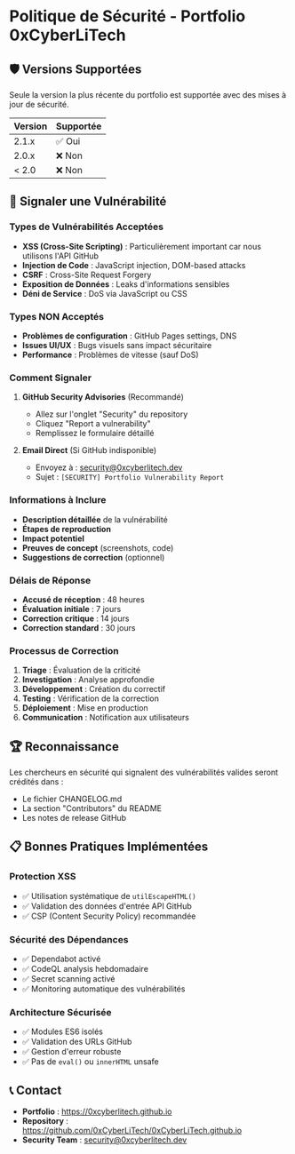# Politique de Sécurité - Portfolio 0xCyberLiTech

## 🛡️ Versions Supportées

Seule la version la plus récente du portfolio est supportée avec des mises à jour de sécurité.

| Version | Supportée          |
| ------- | ------------------ |
| 2.1.x   | ✅ Oui             |
| 2.0.x   | ❌ Non             |
| < 2.0   | ❌ Non             |

## 🚨 Signaler une Vulnérabilité

### Types de Vulnérabilités Acceptées

- **XSS (Cross-Site Scripting)** : Particulièrement important car nous utilisons l'API GitHub
- **Injection de Code** : JavaScript injection, DOM-based attacks
- **CSRF** : Cross-Site Request Forgery
- **Exposition de Données** : Leaks d'informations sensibles
- **Déni de Service** : DoS via JavaScript ou CSS

### Types NON Acceptés

- **Problèmes de configuration** : GitHub Pages settings, DNS
- **Issues UI/UX** : Bugs visuels sans impact sécuritaire
- **Performance** : Problèmes de vitesse (sauf DoS)

### Comment Signaler

1. **GitHub Security Advisories** (Recommandé)
   - Allez sur l'onglet "Security" du repository
   - Cliquez "Report a vulnerability" 
   - Remplissez le formulaire détaillé

2. **Email Direct** (Si GitHub indisponible)
   - Envoyez à : security@0xcyberlitech.dev
   - Sujet : `[SECURITY] Portfolio Vulnerability Report`

### Informations à Inclure

- **Description détaillée** de la vulnérabilité
- **Étapes de reproduction** 
- **Impact potentiel**
- **Preuves de concept** (screenshots, code)
- **Suggestions de correction** (optionnel)

### Délais de Réponse

- **Accusé de réception** : 48 heures
- **Évaluation initiale** : 7 jours
- **Correction critique** : 14 jours
- **Correction standard** : 30 jours

### Processus de Correction

1. **Triage** : Évaluation de la criticité
2. **Investigation** : Analyse approfondie 
3. **Développement** : Création du correctif
4. **Testing** : Vérification de la correction
5. **Déploiement** : Mise en production
6. **Communication** : Notification aux utilisateurs

## 🏆 Reconnaissance

Les chercheurs en sécurité qui signalent des vulnérabilités valides seront crédités dans :
- Le fichier CHANGELOG.md
- La section "Contributors" du README
- Les notes de release GitHub

## 📋 Bonnes Pratiques Implémentées

### Protection XSS
- ✅ Utilisation systématique de `utilEscapeHTML()`
- ✅ Validation des données d'entrée API GitHub
- ✅ CSP (Content Security Policy) recommandée

### Sécurité des Dépendances  
- ✅ Dependabot activé
- ✅ CodeQL analysis hebdomadaire
- ✅ Secret scanning activé
- ✅ Monitoring automatique des vulnérabilités

### Architecture Sécurisée
- ✅ Modules ES6 isolés
- ✅ Validation des URLs GitHub
- ✅ Gestion d'erreur robuste
- ✅ Pas de `eval()` ou `innerHTML` unsafe

## 📞 Contact

- **Portfolio** : https://0xcyberlitech.github.io
- **Repository** : https://github.com/0xCyberLiTech/0xCyberLiTech.github.io
- **Security Team** : security@0xcyberlitech.dev